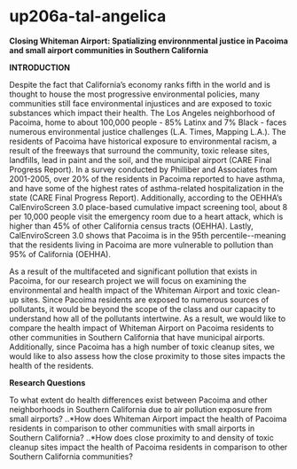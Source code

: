 # up206a-tal-angelica

**Closing Whiteman Airport: Spatializing environnmental justice in Pacoima and small airport communities in Southern California**

**INTRODUCTION** 

Despite the fact that California’s economy ranks fifth in the world and is thought to house the most progressive environmental policies, many communities still face environmental injustices and are exposed to toxic substances which impact their health. The Los Angeles neighborhood of Pacoima, home to about 100,000 people - 85% Latinx and 7% Black - faces numerous environmental justice challenges (L.A. Times, Mapping L.A.). The residents of Pacoima have historical exposure to environmental racism, a result of the freeways that surround the community, toxic release sites, landfills, lead in paint and the soil, and the municipal airport (CARE Final Progress Report). In a survey conducted by Philliber and Associates from 2001-2005, over 20% of the residents in Pacoima reported to have asthma, and have some of the highest rates of asthma-related hospitalization in the state (CARE Final Progress Report). Additionally, according to the OEHHA’s CalEnviroScreen 3.0 place-based cumulative impact screening tool, about 8 per 10,000 people visit the emergency room due to a heart attack, which is higher than 45% of other California census tracts (OEHHA). Lastly, CalEnviroScreen 3.0 shows that Pacoima is in the 95th percentile--meaning that the residents living in Pacoima are more vulnerable to pollution than 95% of California (OEHHA).

As a result of the multifaceted and significant pollution that exists in Pacoima, for our research project we will focus on examining the environmental and health impact of the Whiteman Airport and toxic clean-up sites. Since Pacoima residents are exposed to numerous sources of pollutants, it would be beyond the scope of the class and our capacity to understand how all of the pollutants intertwine. As a result, we would like to compare the health impact of Whiteman Airport on Pacoima residents to other communities in Southern California that have municipal airports. Additionally, since Pacoima has a high number of toxic cleanup sites, we would like to also assess how the close proximity to those sites impacts the health of the residents. 

**Research Questions** 

To what extent do health differences exist between Pacoima and other neighborhoods in Southern California due to air pollution exposure from small airports?
..*How does Whiteman Airport impact the health of Pacoima residents in comparison to other communities with small airports in Southern California?
..*How does close proximity to and density of toxic cleanup sites impact the health of Pacoima residents in comparison to other Southern California communities?
